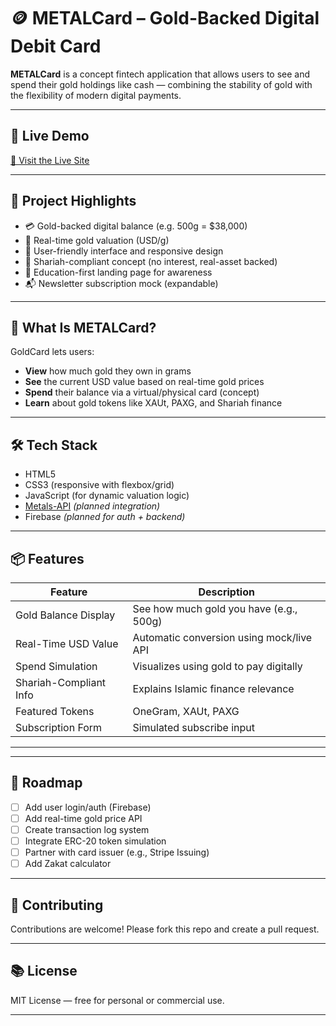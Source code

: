 # 🪙 METALCard – Gold-Backed Digital Debit Card

**METALCard** is a concept fintech application that allows users to see and spend their gold holdings like cash — combining the stability of gold with the flexibility of modern digital payments.

---

## 🚀 Live Demo

[🔗 Visit the Live Site]( https://fardaustaohyd.github.io/goldcard-project/)

---

## 🌟 Project Highlights

- 💳 Gold-backed digital balance (e.g. 500g = $38,000)
- 🔄 Real-time gold valuation (USD/g)
- 📱 User-friendly interface and responsive design
- 🕌 Shariah-compliant concept (no interest, real-asset backed)
- 🧾 Education-first landing page for awareness
- 📬 Newsletter subscription mock (expandable)

---

## 🧠 What Is METALCard?

GoldCard lets users:
- **View** how much gold they own in grams
- **See** the current USD value based on real-time gold prices
- **Spend** their balance via a virtual/physical card (concept)
- **Learn** about gold tokens like XAUt, PAXG, and Shariah finance

---

## 🛠 Tech Stack

- HTML5
- CSS3 (responsive with flexbox/grid)
- JavaScript (for dynamic valuation logic)
- [Metals-API](https://www.metals-api.com) *(planned integration)*
- Firebase *(planned for auth + backend)*

---

## 📦 Features

| Feature                | Description                                      |
|------------------------|--------------------------------------------------|
| Gold Balance Display   | See how much gold you have (e.g., 500g)          |
| Real-Time USD Value    | Automatic conversion using mock/live API         |
| Spend Simulation       | Visualizes using gold to pay digitally           |
| Shariah-Compliant Info | Explains Islamic finance relevance               |
| Featured Tokens        | OneGram, XAUt, PAXG                              |
| Subscription Form      | Simulated subscribe input                        |

---

---

## 🔮 Roadmap

- [ ] Add user login/auth (Firebase)
- [ ] Add real-time gold price API
- [ ] Create transaction log system
- [ ] Integrate ERC-20 token simulation
- [ ] Partner with card issuer (e.g., Stripe Issuing)
- [ ] Add Zakat calculator

---

## 🤝 Contributing

Contributions are welcome! Please fork this repo and create a pull request.

---

## 📚 License

MIT License — free for personal or commercial use.

---

